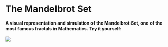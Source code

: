 # The Mandelbrot Set
**A visual representation and simulation of the Mandelbrot Set, one of the most famous fractals in Mathematics.**
**Try it yourself:**
<br></br>
![](https://upload.wikimedia.org/wikipedia/commons/thumb/2/21/Mandel_zoom_00_mandelbrot_set.jpg/800px-Mandel_zoom_00_mandelbrot_set.jpg)
